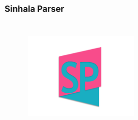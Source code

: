 # Sinhala Parser

<h1 align="center">
<br>
<img width="350" src="https://raw.githubusercontent.com/TRomesh/sinhala-parser/master/public/src/app/media/images/logo.png?token=AIhqNt6U6dBlMc1r3jWK_1QqSBdO9kiFks5YKsuhwA%3D%3D">
<br>
</h1>
